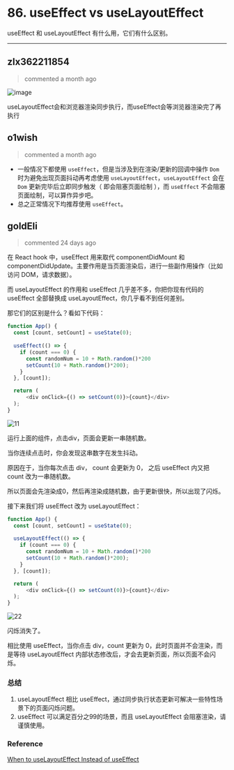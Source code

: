 
 # 86. useEffect vs useLayoutEffect 
 useEffect 和 useLayoutEffect 有什么用，它们有什么区别。 
 ***
## zlx362211854 
 > commented a month ago 

![image](https://user-images.githubusercontent.com/22437181/69851947-ed71d280-12bd-11ea-9e35-5c86e7997188.png)

useLayoutEffect会和浏览器渲染同步执行，而useEffect会等浏览器渲染完了再执行
## o1wish 
 > commented a month ago 

- 一般情况下都使用 `useEffect`，但是当涉及到在渲染/更新的回调中操作 `Dom` 时为避免出现页面抖动再考虑使用 `useLayoutEffect`，`useLayoutEffect` 会在 `Dom` 更新完毕后立即同步触发（ 即会阻塞页面绘制 ），而 `useEffect` 不会阻塞页面绘制，可以算作异步吧。
- 总之正常情况下均推荐使用 `useEffect`。
## goldEli 
 > commented 24 days ago 

在 React hook 中，useEffect 用来取代 componentDidMount 和 componentDidUpdate。主要作用是当页面渲染后，进行一些副作用操作（比如访问 DOM，请求数据）。

而 useLayoutEffect 的作用和 useEffect 几乎差不多，你把你现有代码的 useEffect 全部替换成 useLayoutEffect，你几乎看不到任何差别。

那它们的区别是什么？看如下代码：


```javascript
function App() {
  const [count, setCount] = useState(0);
  
  useEffect(() => {
    if (count === 0) {
      const randomNum = 10 + Math.random()*200
      setCount(10 + Math.random()*200);
    }
  }, [count]);

  return (
      <div onClick={() => setCount(0)}>{count}</div>
  );
}

```

![11](https://user-gold-cdn.xitu.io/2019/12/1/16ec0dcc15419be9?w=384&h=154&f=gif&s=14473)

运行上面的组件，点击div，页面会更新一串随机数。

当你连续点击时，你会发现这串数字在发生抖动。

原因在于，当你每次点击 div， count 会更新为 0， 之后 useEffect 内又把 count 改为一串随机数。

所以页面会先渲染成0，然后再渲染成随机数，由于更新很快，所以出现了闪烁。

接下来我们将 useEffect 改为 useLayoutEffect：


```javascript
function App() {
  const [count, setCount] = useState(0);
  
  useLayoutEffect(() => {
    if (count === 0) {
      const randomNum = 10 + Math.random()*200
      setCount(10 + Math.random()*200);
    }
  }, [count]);

  return (
      <div onClick={() => setCount(0)}>{count}</div>
  );
}

```

![22](https://user-gold-cdn.xitu.io/2019/12/1/16ec0dca05c0fa6e?w=334&h=122&f=gif&s=27475)


闪烁消失了。

相比使用 useEffect，当你点击 div，count 更新为 0，此时页面并不会渲染，而是等待 useLayoutEffect 内部状态修改后，才会去更新页面，所以页面不会闪烁。

### 总结

1. useLayoutEffect 相比 useEffect，通过同步执行状态更新可解决一些特性场景下的页面闪烁问题。
2. useEffect 可以满足百分之99的场景，而且 useLayoutEffect 会阻塞渲染，请谨慎使用。

### Reference

[When to useLayoutEffect Instead of useEffect](https://daveceddia.com/useeffect-vs-uselayouteffect/)
